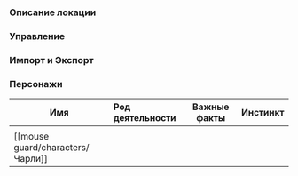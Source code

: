 ### Описание локации


### Управление


### Импорт и Экспорт


### Персонажи

| Имя                              | Род деятельности | Важные факты | Инстинкт |
| -------------------------------- | :--------------- | ------------ | -------- |
|                                  |                  |              |          |
| [[mouse guard/characters/Чарли]] |                  |              |          |

